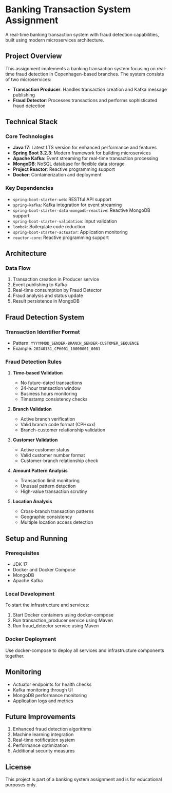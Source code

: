 # Banking Transaction System Assignment

A real-time banking transaction system with fraud detection capabilities, built using modern microservices architecture.

## Project Overview

This assignment implements a banking transaction system focusing on real-time fraud detection in Copenhagen-based branches. The system consists of two microservices:
- **Transaction Producer**: Handles transaction creation and Kafka message publishing
- **Fraud Detector**: Processes transactions and performs sophisticated fraud detection

## Technical Stack

### Core Technologies
- **Java 17**: Latest LTS version for enhanced performance and features
- **Spring Boot 3.2.3**: Modern framework for building microservices
- **Apache Kafka**: Event streaming for real-time transaction processing
- **MongoDB**: NoSQL database for flexible data storage
- **Project Reactor**: Reactive programming support
- **Docker**: Containerization and deployment

### Key Dependencies
- `spring-boot-starter-web`: RESTful API support
- `spring-kafka`: Kafka integration for event streaming
- `spring-boot-starter-data-mongodb-reactive`: Reactive MongoDB support
- `spring-boot-starter-validation`: Input validation
- `lombok`: Boilerplate code reduction
- `spring-boot-starter-actuator`: Application monitoring
- `reactor-core`: Reactive programming support

## Architecture

### Data Flow
1. Transaction creation in Producer service
2. Event publishing to Kafka
3. Real-time consumption by Fraud Detector
4. Fraud analysis and status update
5. Result persistence in MongoDB

## Fraud Detection System

### Transaction Identifier Format
- Pattern: `YYYYMMDD_SENDER-BRANCH_SENDER-CUSTOMER_SEQUENCE`
- Example: `20240131_CPH001_10000001_0001`

### Fraud Detection Rules

1. **Time-based Validation**
   - No future-dated transactions
   - 24-hour transaction window
   - Business hours monitoring
   - Timestamp consistency checks

2. **Branch Validation**
   - Active branch verification
   - Valid branch code format (CPHxxx)
   - Branch-customer relationship validation

3. **Customer Validation**
   - Active customer status
   - Valid customer number format
   - Customer-branch relationship check

4. **Amount Pattern Analysis**
   - Transaction limit monitoring
   - Unusual pattern detection
   - High-value transaction scrutiny

5. **Location Analysis**
   - Cross-branch transaction patterns
   - Geographic consistency
   - Multiple location access detection

## Setup and Running

### Prerequisites
- JDK 17
- Docker and Docker Compose
- MongoDB
- Apache Kafka

### Local Development
To start the infrastructure and services:

1. Start Docker containers using docker-compose
2. Run transaction_producer service using Maven
3. Run fraud_detector service using Maven

### Docker Deployment
Use docker-compose to deploy all services and infrastructure components together.

## Monitoring

- Actuator endpoints for health checks
- Kafka monitoring through UI
- MongoDB performance monitoring
- Application logs and metrics

## Future Improvements

1. Enhanced fraud detection algorithms
2. Machine learning integration
3. Real-time notification system
4. Performance optimization
5. Additional security measures

## License

This project is part of a banking system assignment and is for educational purposes only. 